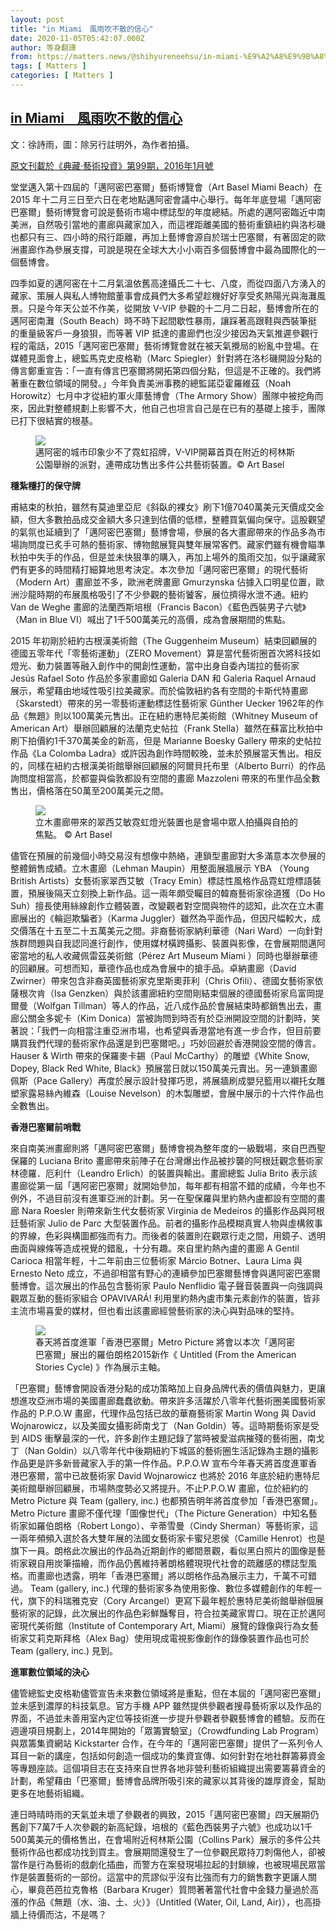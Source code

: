 ```yaml
---
layout: post
title: "in Miami　風雨吹不散的信心"
date: 2020-11-05T05:42:07.000Z
author: 等身翻譯
from: https://matters.news/@shihyureneehsu/in-miami-%E9%A2%A8%E9%9B%A8%E5%90%B9%E4%B8%8D%E6%95%A3%E7%9A%84%E4%BF%A1%E5%BF%83-bafyreih2piwfoxoeyvplmzexa4hzhb53obhsir2xigpimxmaramfhwkakm
tags: [ Matters ]
categories: [ Matters ]
---
```

<!--1604554927000-->
[in Miami　風雨吹不散的信心](https://matters.news/@shihyureneehsu/in-miami-%E9%A2%A8%E9%9B%A8%E5%90%B9%E4%B8%8D%E6%95%A3%E7%9A%84%E4%BF%A1%E5%BF%83-bafyreih2piwfoxoeyvplmzexa4hzhb53obhsir2xigpimxmaramfhwkakm)
------

<div>
<p>文：徐詩雨，圖：除另行註明外，為作者拍攝。</p><p><a href="https://artouch.com/bookstore/item-556.html" target="_blank">原文刊載於《典藏‧藝術投資》第99期，2016年1月號</a></p><p>堂堂邁入第十四屆的「邁阿密巴塞爾」藝術博覽會（Art Basel Miami Beach）在 2015 年十二月三日至六日在老地點邁阿密會議中心舉行。每年年底登場「邁阿密巴塞爾」藝術博覽會可說是藝術市場中標誌型的年度總結。所處的邁阿密臨近中南美洲，自然吸引當地的畫廊與藏家加入，而這裡距離美國的藝術重鎮紐約與洛杉磯也都只有三、四小時的飛行距離，再加上藝博會源自於瑞士巴塞爾，有著固定的歐洲畫廊作為參展支撐，可說是現在全球大大小小兩百多個藝博會中最為國際化的一個藝博會。</p><p>四季如夏的邁阿密在十二月氣溫依舊高達攝氏二十七、八度，而從四面八方湧入的藏家、策展人與私人博物館董事會成員們大多希望趁機好好享受炙熱陽光與海灘風景。只是今年天公並不作美，從開放 V-VIP 參觀的十二月二日起，藝博會所在的邁阿密南灘（South Beach）時不時下起間歇性暴雨，讓踩著高跟鞋與西裝筆挺的重量級客戶一身狼狽，而等著 VIP 抵達的畫廊們也沒少接因為天氣推遲參觀行程的電話，2015「邁阿密巴塞爾」藝術博覽會就在被天氣攪局的紛亂中登場。在媒體見面會上，總監馬克史皮格勒（Marc Spiegler）針對將在洛杉磯開設分點的傳言鄭重宣告：「一直有傳言巴塞爾將開拓第四個分點，但這是不正確的。我們將著重在數位領域的開發。」今年負責美洲事務的總監諾亞霍羅維茲（Noah Horowitz）七月中才從紐約軍火庫藝博會（The Armory Show）團隊中被挖角而來，因此對整體規劃上影響不大，他自己也坦言自己是在已有的基礎上接手，團隊已打下很結實的根基。</p><figure class="image"><img src="https://assets.matters.news/embed/9152f32e-387a-4304-b79b-8d69499d741f.jpeg" data-asset-id="9152f32e-387a-4304-b79b-8d69499d741f" referrerpolicy="no-referrer"><figcaption><span>邁阿密的城市印象少不了霓虹招牌，V-VIP開幕首頁在附近的柯林斯公園舉辦的派對，連帶成功售出多件公共藝術裝置。© Art Basel</span></figcaption></figure><p><strong>穩紮穩打的保守牌</strong></p><p>甫結束的秋拍，雖然有莫迪里亞尼《斜臥的裸女》刷下1億7040萬美元天價成交金額，但大多數拍品成交金額大多只達到估價的低標，整體買氣偏向保守。這股觀望的氣氛也延續到了「邁阿密巴塞爾」藝博會場，參展的各大畫廊帶來的作品多為市場詢問度已炙手可熱的藝術家、博物館展覽與雙年展常客們。藏家們雖有機會瞄準秋拍中失手的作品，但是並未快狠準的購入，再加上場外的風雨交加，似乎讓藏家們有更多的時間精打細算地思考決定。本次參加「邁阿密巴塞爾」的現代藝術（Modern Art）畫廊並不多，歐洲老牌畫廊 Gmurzynska 佔據入口明星位置，歐洲沙龍時期的布展風格吸引了不少參觀的藝術饕客，展位擠得水泄不通。紐約 Van de Weghe 畫廊的法蘭西斯培根（Francis Bacon）《藍色西裝男子六號》（Man in Blue VI）喊出了1千500萬美元的高價，成為會展期間的焦點。</p><p>2015 年初剛於紐約古根漢美術館（The Guggenheim Museum）結束回顧展的德國五零年代「零藝術運動」（ZERO Movement）算是當代藝術圈首次將科技如燈光、動力裝置等融入創作中的開創性運動，當中出身自委內瑞拉的藝術家 Jesús Rafael Soto 作品於多家畫廊如 Galeria DAN 和 Galeria Raquel Arnaud 展示，希望藉由地域性吸引拉美藏家。而於倫敦紐約各有空間的卡斯代特畫廊（Skarstedt）帶來的另一零藝術運動標誌性藝術家 Günther Uecker 1962年的作品《無題》則以100萬美元售出。正在紐約惠特尼美術館（Whitney Museum of American Art）舉辦回顧展的法蘭克史帖拉（Frank Stella）雖然在蘇富比秋拍中刷下拍價約1千370萬美金的新高，但是 Marianne Boesky Gallery 帶來的史帖拉作品《La Colomba Ladra》或許因為創作時間較晚，並未於預展當天售出。相反的，同樣在紐約古根漢美術館舉辦回顧展的阿爾貝托布里（Alberto Burri）的作品詢問度相當高，於都靈與倫敦都設有空間的畫廊 Mazzoleni 帶來的布里作品全數售出，價格落在50萬至200萬美元之間。</p><figure class="image"><img src="https://assets.matters.news/embed/2ca68f37-9283-4b4e-b730-81d0aa115318.jpeg" data-asset-id="2ca68f37-9283-4b4e-b730-81d0aa115318" referrerpolicy="no-referrer"><figcaption><span>立木畫廊帶來的翠西艾敏霓虹燈光裝置也是會場中眾人拍攝與自拍的焦點。 © Art Basel</span></figcaption></figure><p>儘管在預展的前幾個小時交易沒有想像中熱絡，連鎖型畫廊對大多滿意本次參展的整體銷售成績。立木畫廊（Lehman Maupin）用整面展牆展示 YBA （Young British Artists）女藝術家翠西艾敏（Tracy Emin）標誌性風格作品霓虹燈標語裝置，預展後隔天立刻換上新作品。這一兩年頗受矚目的韓裔藝術家徐道獲（Do Ho Suh）擅長使用絲線創作立體裝置，改變觀者對空間與物件的認知，此次在立木畫廊展出的《輪迴欺騙者》（Karma Juggler）雖然為平面作品，但因尺幅較大，成交價落在十五至二十五萬美元之間。非裔藝術家納利華德（Nari Ward）一向針對族群問題與自我認同進行創作，使用媒材橫跨攝影、裝置與影像，在會展期間邁阿密當地的私人收藏佩雷茲美術館（Pérez Art Museum Miami ）同時也舉辦華德的回顧展。可想而知，華德作品也成為會展中的搶手品。卓納畫廊（David Zwirner）帶來包含非裔英國藝術家克里斯奧菲利（Chris Ofili）、德國女藝術家依薩根次肯（Isa Genzken）與於該畫廊紐約空間剛結束個展的德國藝術家烏富岡提爾曼（Wolfgan Tillman）等人的作品，近八成作品於會展結束時都銷售出去，畫廊公關金多妮卡（Kim Donica）當被詢問到時否有於亞洲開設空間的計劃時，笑著說：「我們一向相當注重亞洲市場，也希望與香港當地有進一步合作，但目前要購買我們代理的藝術家作品還是到巴塞爾吧。」巧妙回避於香港開設空間的傳言。Hauser & Wirth 帶來的保羅麥卡錫（Paul McCarthy）的雕塑《White Snow, Dopey, Black Red White, Black》預展當日就以150萬美元賣出。另一連鎖畫廊佩斯（Pace Gallery）再度於展示設計發揮巧思，將展牆刷成嬰兒籃用以襯托女雕塑家露易絲內維森（Louise Nevelson）的木製雕塑，會展中展示的十六件作品也全數售出。</p><p><strong>香港巴塞爾前哨戰</strong></p><p>來自南美洲畫廊則將「邁阿密巴塞爾」藝博會視為整年度的一級戰場，來自巴西聖保羅的 Luciana Brito 畫廊帶來前陣子在台灣爆出作品被抄襲的阿根廷觀念藝術家林德羅．厄利什（Leandro Erlich）的裝置與輸出。畫廊總監 Julia Brito 表示該畫廊從第一屆「邁阿密巴塞爾」就開始參加，每年都有相當不錯的成績，今年也不例外，不過目前沒有進軍亞洲的計劃。另一在聖保羅與里約熱內盧都設有空間的畫廊 Nara Roesler 則帶來新生代女藝術家 Virginia de Medeiros 的攝影作品與阿根廷藝術家 Julio de Parc 大型裝置作品。前者的攝影作品模糊真實人物與虛構敘事的界線，色彩與構圖都強而有力。而後者的裝置則在觀眾行走之間，用鏡子、透明曲面與線條等造成視覺的錯亂，十分有趣。來自里約熱內盧的畫廊 A Gentil Carioca 相當年輕，十二年前由三位藝術家 Márcio Botner、Laura Lima 與 Ernesto Neto 成立，不過卻相當有野心的連續參加巴塞爾藝博會與邁阿密巴塞爾藝博會。這次展出的作品包含藝術家 Paulo Nenflidio 電子聲音裝置與一向強調與觀眾互動的藝術家組合 OPAVIVARÁ! 利用里約熱內盧市集元素創作的裝置，皆非主流市場喜愛的媒材，但也看出該畫廊經營藝術家的決心與對品味的堅持。</p><figure class="image"><img src="https://assets.matters.news/embed/a7274071-0b46-4e89-a467-bff499975b11.jpeg" data-asset-id="a7274071-0b46-4e89-a467-bff499975b11" referrerpolicy="no-referrer"><figcaption><span>春天將首度進軍「香港巴塞爾」Metro Picture 將會以本次「邁阿密巴塞爾」展出的羅伯朗格2015新作《 Untitled (From the American Stories Cycle) 》作為展示主軸。</span></figcaption></figure><p>「巴塞爾」藝博會開設香港分點的成功策略加上自身品牌代表的價值與魅力，更讓想進攻亞洲市場的美國畫廊蠢蠢欲動。帶來許多活躍於八零年代藝術圈美國藝術家作品的 P.P.O.W 畫廊，代理作品包括已故的華裔藝術家 Martin Wong 與 David Wojnarowicz，以及美國女攝影師南戈丁（Nan Goldin）等。這時期藝術家是受到 AIDS 衝擊最深的一代，許多創作主題記錄了當時被愛滋病摧殘的藝術圈，南戈丁（Nan Goldin）以八零年代中後期紐約下城區的藝術圈生活記錄為主題的攝影作品更是許多新晉藏家入手的第一件作品。P.P.O.W 宣布今年春天將首度進軍香港巴塞爾，當中已故藝術家 David Wojnarowicz 也將於 2016 年底於紐約惠特尼美術館舉辦回顧展，市場熱度勢必又將提升。不止P.P.O.W 畫廊，位於紐約的 Metro Picture 與 Team (gallery, inc.) 也都預告明年將首度參加「香港巴塞爾」。Metro Picture 畫廊不僅代理「圖像世代」（The Picture Generation）中知名藝術家如羅伯朗格（Robert Longo）、辛蒂雪曼（Cindy Sherman）等藝術家，這一兩年頻頻入選於各大雙年展的法國女藝術家卡蜜兒恩侯（Camille Henrot）也是旗下一員。朗格此次展出的作品為近期創作的鄉間景觀，看似黑白照片的圖像是藝術家親自用炭筆描繪，而作品仍舊維持著朗格體現現代社會的疏離感的標誌型風格。而畫廊也透露，明年「香港巴塞爾」將以朗格作品為展示主力，千萬不可錯過。 Team (gallery, inc.) 代理的藝術家多為使用影像、數位多媒體創作的年輕一代，旗下的科瑞雅克安（Cory Arcangel）更寫下最年輕於惠特尼美術館舉辦個展藝術家的記錄，此次展出的作品色彩鮮豔奪目，符合拉美藏家胃口。現在正於邁阿密現代美術館（Institute of Contemporary Art, Miami）展覽的錄像與行為女藝術家艾莉克斯拜格（Alex Bag）使用現成電視影像創作的錄像裝置作品也可於 Team (gallery, inc.) 見到。</p><p><strong>進軍數位領域的決心</strong></p><p>儘管總監史皮格勒儘管宣告未來數位領域將是重點，但在本屆的「邁阿密巴塞爾」並未感到濃厚的科技氣息。官方手機 APP 雖然提供參觀者搜尋藝術家以及作品的界面，不過並未善用室內定位等技術進一步提升參觀者參觀藝博會的體驗。反而在週邊項目規劃上，2014年開始的「眾籌實驗室」（Crowdfunding Lab Program） 與眾籌集資網站 Kickstarter 合作，在今年的「邁阿密巴塞爾」提供了一系列令人耳目一新的講座，包括如何創造一個成功的集資宣傳、如何針對在地社群籌募資金等專題座談。這個項目志在支持來自世界各地非營利藝術組織提出需要籌募資金的計劃，希望藉由「巴塞爾」藝博會品牌所吸引來的藏家以其背後的雄厚資金，幫助更多在地藝術組織。</p><p>連日時晴時雨的天氣並未壞了參觀者的興致，2015「邁阿密巴塞爾」四天展期仍舊創下7萬7千人次參觀的新高紀錄，培根的《藍色西裝男子六號》也成功以1千500萬美元的價格售出，在會場附近柯林斯公園（Collins Park）展示的多件公共藝術作品也都成功找到買主。會展期間還發生了一位參觀民眾持刀刺傷他人，卻被當作是行為藝術的戲劇化插曲，而警方在案發現場拉起的封鎖線，也被現場民眾當作是裝置藝術的一部份。這當中的荒謬似乎沒有比強而有力的銷售數字更讓人關心，畢竟芭芭拉克魯格（Barbara Kruger）質問著著當代社會中金錢力量過於高漲的作品《無題（水、油、土、火）》（Untitled (Water, Oil, Land, Air)），也高掛牆上待價而沽，不是嗎？</p>
</div>
